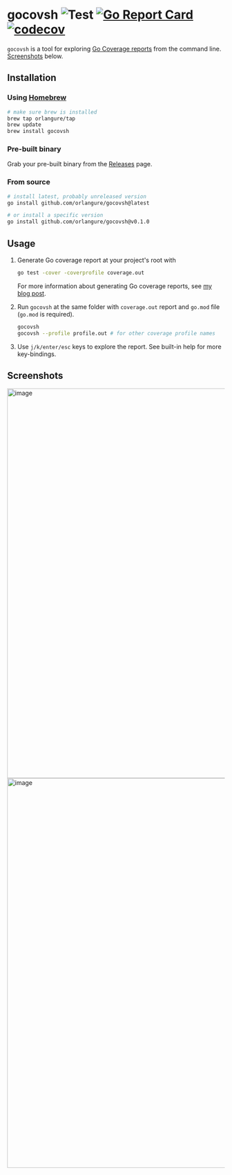 # gocovsh ![Test](https://github.com/orlangure/gnomock/workflows/Test/badge.svg) [![Go Report Card](https://goreportcard.com/badge/github.com/orlangure/gocovsh)](https://goreportcard.com/report/github.com/orlangure/gocovsh) [![codecov](https://codecov.io/gh/orlangure/gocovsh/branch/master/graph/badge.svg?token=F0XYPSEIMK)](https://codecov.io/gh/orlangure/gocovsh)

`gocovsh` is a tool for exploring [Go Coverage
reports](https://go.dev/blog/cover) from the command line.
[Screenshots](#screenshots) below.

## Installation

### Using [Homebrew](https://brew.sh/)

```bash
# make sure brew is installed
brew tap orlangure/tap
brew update
brew install gocovsh
```

### Pre-built binary

Grab your pre-built binary from the
[Releases](https://github.com/orlangure/gocovsh/releases) page.

### From source

```bash
# install latest, probably unreleased version
go install github.com/orlangure/gocovsh@latest

# or install a specific version
go install github.com/orlangure/gocovsh@v0.1.0
```

## Usage

1. Generate Go coverage report at your project's root with
    ```bash
    go test -cover -coverprofile coverage.out
    ```

   For more information about generating Go coverage reports, see [my blog
   post](https://fedorov.dev/posts/2020-06-27-golang-end-to-end-test-coverage/).

2. Run `gocovsh` at the same folder with `coverage.out` report and `go.mod`
   file (`go.mod` is required).

   ```bash
   gocovsh
   gocovsh --profile profile.out # for other coverage profile names
   ```

3. Use `j/k/enter/esc` keys to explore the report. See built-in help for more
   key-bindings.

## Screenshots

<img width="900" alt="image" src="https://user-images.githubusercontent.com/10244414/151678881-74b52fe5-0dea-4411-aa65-2343d71b8516.png">
<img width="900" alt="image" src="https://user-images.githubusercontent.com/10244414/151678915-e323a185-679f-48ff-9582-63c48edd09c0.png">

